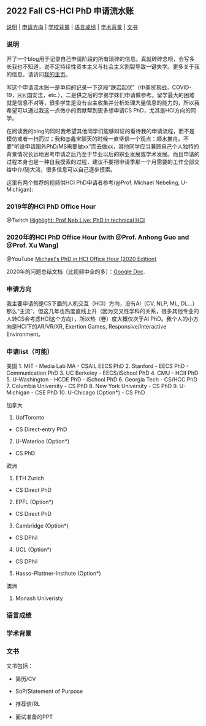 <h2 id="title">2022 Fall CS-HCI PhD 申请流水账</h2>

<p><a href="#Description">说明</a> |
<a href="#Major">申请方向</a> |
<a href="#Background">学校背景</a> |
<a href="#GRE">语言成绩</a> |
<a href="#Academic-Background">学术背景</a> |
<a href="#Application-Essay">文书</a></p>

<h3 id="Description">说明</h3>

开了一个blog用于记录自己申请阶段的所有琐碎的信息。真就碎碎念呗，会写多长我也不知道，说不定持续性资本主义与社会主义割裂导致一键失学。更多关于我的信息，请访问[我的主页](https://dynasty-li.github.io)。

写这个申请流水账一是单纯的记录一下这段“跌宕起伏”（中美贸易战，COVID-19，🇭🇰国安法，etc.），二是供之后的学弟学妹们申请做参考。留学最大的困难就是信息不对等，很多学生是没有自主收集并分析处理大量信息的能力的，所以我希望可以通过我这一点微小的贡献帮到更多想申请CS PhD，尤其是HCI方向的同学。

在阅读我的blog的同时我希望其他同学们能够辩证的看待我的申请流程，而不是模仿或者一扫而过；我和@鑫宝聊天的时候一直坚信一个观点：顺水推舟。不要“听说申请国外PhD/MS需要做xx”而去做xx，其他同学应当兼顾自己个人独特的背景情况长远地思考申请之后乃至于毕业以后的职业发展或学术发展。而且申请的过程本身也是一种自我摸索的过程，建议不要把申请季那一个月需要的工作全部交给中介/随大流，很多信息可以自己逐步摸索。

这里有两个推荐的视频供HCI PhD申请者参考(@Prof. Michael Nebeling, U-Michigan):
### 2019年的HCI PhD Office Hour

@Twitch [Highlight: Prof Neb Live: PhD in technical HCI](https://www.twitch.tv/videos/507017970)

### 2020年的HCI PhD Office Hour (with @Prof. Anhong Guo and @Prof. Xu Wang)

@YouTube [Michael's PhD in HCI Office Hour (2020 Edition)](https://youtu.be/lHTEyAEY0g4)

2020年的问题总结文档（比视频中全的多）：[Google Doc](https://docs.google.com/document/d/1D10HWizpqaDYDqH3le-nydAxqw03QtM00y-ppPabGqc/edit).

<h3 id="Major">申请方向</h3>

我主要申请的是CS下面的人机交互（HCI）方向，没有AI（CV, NLP, ML, DL...）那么“主流”，但这几年也热度直线上升（因为交叉性学科的关系，很多其他专业的人转CS会考虑HCI这个方向），所以热（卷）度大概仅次于AI PhD。我个人的小方向是HCI下的AR/VR/XR, Exertion Games, Responsive/Interactive Environment。

<h3 id="Background">申请list（可能）</h3>
美国
1. MIT
  - Media Lab MA
  - CSAIL EECS PhD
2. Stanford
  - EECS PhD
  - Communication PhD
3. UC Berkeley
 - EECS/iSchool PhD
4. CMU
 - HCII PhD
5. U-Washington
 - HCDE PhD
 - iSchool PhD
6. Georgia Tech
 - CS/HCC PhD
7. Columbia University
 - CS PhD
8. New York University
 - CS PhD
9. U-Michigan
 - CSE PhD
10. U-Chicago (Option*)
 - CS PhD

加拿大
1. UofToronto
 - CS Direct-entry PhD
2. U-Waterloo (Option*)
 - CS PhD
 
欧洲
1. ETH Zurich
 - CS Direct PhD
2. EPFL (Option*)
 - CS Direct PhD
3. Cambridge (Option*)
 - CS DPhil
4. UCL (Option*)
 - CS DPhil
5. Hasso-Plattner-Institute (Option*)

澳洲
1. Monash Univeristy

<h3 id="GRE">语言成绩</h3>

<h3 id="Academic-Background">学术背景</h3>

<h3 id="Application-Essay">文书</h3>

文书包括：

  - 简历/CV
  
  - SoP/Statement of Purpose
  
  - 推荐信/RL
  
  - 面试准备的PPT
